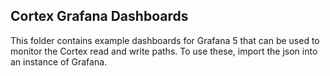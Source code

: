 ## Cortex Grafana Dashboards

This folder contains example dashboards for Grafana 5 that can be used to monitor the Cortex read and write paths. To use these, import the json into an instance of Grafana.
